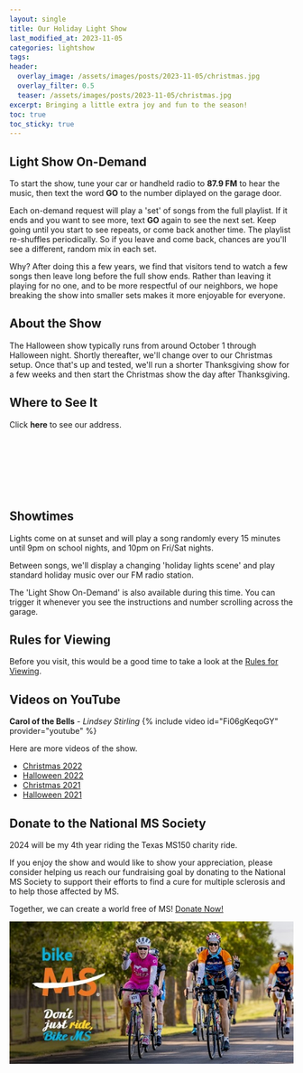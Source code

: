 ```yaml
---
layout: single
title: Our Holiday Light Show
last_modified_at: 2023-11-05
categories: lightshow
tags: 
header:
  overlay_image: /assets/images/posts/2023-11-05/christmas.jpg
  overlay_filter: 0.5
  teaser: /assets/images/posts/2023-11-05/christmas.jpg
excerpt: Bringing a little extra joy and fun to the season!
toc: true
toc_sticky: true
---
```


## Light Show On-Demand

To start the show, tune your car or handheld radio to <b>87.9 FM</b> to hear the music, then text the word <b>GO</b> to the number diplayed on the garage door.

Each on-demand request will play a 'set' of songs from the full playlist. If it ends and you want to see more, text <b>GO</b> again to see the next set. Keep going until you start to see repeats, or come back another time. The playlist re-shuffles periodically. So if you leave and come back, chances are you'll see a different, random mix in each set.

Why? After doing this a few years, we find that visitors tend to watch a few songs then leave long before the full show ends. Rather than leaving it playing for no one, and to be more respectful of our neighbors, we hope breaking the show into smaller sets makes it more enjoyable for everyone.

## About the Show

The Halloween show typically runs from around October 1 through Halloween night. Shortly thereafter, we'll change over to our Christmas setup. Once that's up and tested, we'll run a shorter Thanksgiving show for a few weeks and then start the Christmas show the day after Thanksgiving.

## Where to See It

Click <b><a onclick="document.getElementById('imgAddress').style.visibility='visible';">here</a></b> to see our address.

<img id="imgAddress" src="/assets/images/addresspic.png" style="visibility: hidden">

## Showtimes

Lights come on at sunset and will play a song randomly every 15 minutes until 9pm on school nights, and 10pm on Fri/Sat nights. 

Between songs, we'll display a changing 'holiday lights scene' and play standard holiday music over our FM radio station.

The 'Light Show On-Demand' is also available during this time. You can trigger it whenever you see the instructions and number scrolling across the garage. 

## Rules for Viewing

Before you visit, this would be a good time to take a look at the <a href="/lightshow/the_rules/">Rules for Viewing</a>.

## Videos on YouTube

**Carol of the Bells** - *Lindsey Stirling*
{% include video id="Fi06gKeqoGY" provider="youtube" %}

Here are more videos of the show.

* <a href="https://www.youtube.com/playlist?list=PLqnTwo714RLTJXZgMlEp4fxD013hJhTLK" target="_new">Christmas 2022</a>
* <a href="https://www.youtube.com/playlist?list=PLqnTwo714RLRd-xXfDDV3tVemQlGEUyas" target="_new">Halloween 2022</a>
* <a href="https://www.youtube.com/playlist?list=PLqnTwo714RLQ9gRZ7aAu5yXrWK0npVrfC" target="_new">Christmas 2021</a>
* <a href="https://www.youtube.com/playlist?list=PLqnTwo714RLSOXWu-0I_B0_j2oyKvy67Z" target="_new">Halloween 2021</a>

## Donate to the National MS Society

2024 will be my 4th year riding the Texas MS150 charity ride.

If you enjoy the show and would like to show your appreciation, please consider helping us reach our fundraising goal by donating to the National MS Society to support their efforts to find a cure for multiple sclerosis and to help those affected by MS. 

Together, we can create a world free of MS! <a href="https://mssociety.donordrive.com/participant/chadgoode2024" target="_new">Donate Now!</a>

![National MS Society - BikeMS](/assets/images/splash/social_awareness_dont-just-ride-2.jpg)